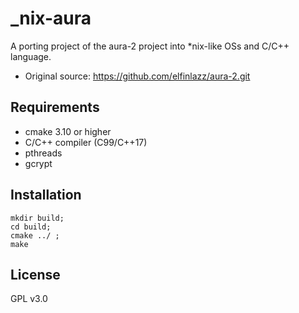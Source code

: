 # _nix-aura
A porting project of the aura-2 project into *nix-like OSs and C/C++ language.
- Original source: https://github.com/elfinlazz/aura-2.git

## Requirements
- cmake 3.10 or higher
- C/C++ compiler (C99/C++17)
- pthreads
- gcrypt

## Installation
```
mkdir build;
cd build;
cmake ../ ;
make
```

## License
GPL v3.0
